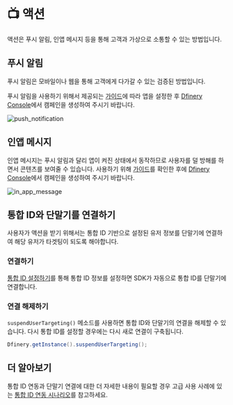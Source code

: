 # 📺 액션

액션은 푸시 알림, 인앱 메시지 등을 통해 고객과 가상으로 소통할 수 있는 방법입니다. 

## 푸시 알림
푸시 알림은 모바일이나 웹을 통해 고객에게 다가갈 수 있는 검증된 방법입니다. 

푸시 알림을 사용하기 위해서 제공되는 [가이드](./push_notification.md)에 따라 앱을 설정한 후 [Dfinery Console](https://console.dfinery.ai/)에서 캠페인을 생성하여 주시기 바랍니다.

![push_notification](https://help.dfinery.io/hc/article_attachments/22386154961305)

## 인앱 메시지
인앱 메시지는 푸시 알림과 달리 앱이 켜진 상태에서 동작하므로 사용자를 덜 방해를 하면서 콘텐츠를 보여줄 수 있습니다. 사용하기 위해 [가이드](./inappmessage.md)를 확인한 후에 [Dfinery Console](https://console.dfinery.ai/)에서 캠페인을 생성하여 주시기 바랍니다.

![in_app_message](https://help.dfinery.io/hc/article_attachments/18405655671961)

## 통합 ID와 단말기를 연결하기
사용자가 액션을 받기 위해서는 통합 ID 기반으로 설정된 유저 정보를 단말기에 연결하여 해당 유저가 타겟팅이 되도록 해야합니다.

### 연결하기
[통합 ID 설정하기](./identity.md)를 통해 통합 ID 정보를 설정하면 SDK가 자동으로 통합 ID를 단말기에 연결합니다.

### 연결 해제하기
`suspendUserTargeting()` 메소드를 사용하면 통합 ID와 단말기의 연결을 해제할 수 있습니다. 다시 통합 ID를 설정할 경우에는 다시 새로 연결이 구축됩니다.

```java
Dfinery.getInstance().suspendUserTargeting();
```

## 더 알아보기
통합 ID 연동과 단말기 연결에 대한 더 자세한 내용이 필요할 경우 고급 사용 사례에 있는 [통합 ID 연동 시나리오](./identity_scenario.md)를 참고하세요.